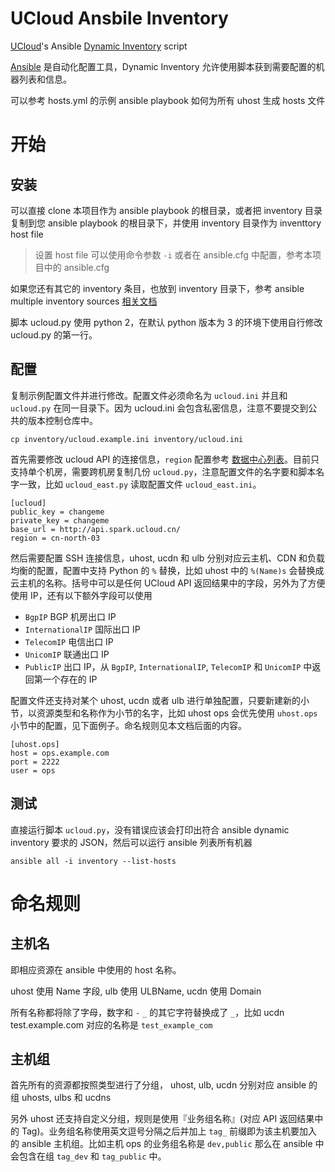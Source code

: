 # UCloud Ansbile Inventory

[UCloud][]'s Ansible  [Dynamic Inventory][] script

[Ansible][] 是自动化配置工具，Dynamic Inventory 允许使用脚本获到需要配置的机器列表和信息。

可以参考 hosts.yml 的示例 ansible playbook 如何为所有 uhost 生成 hosts 文件

# 开始

## 安装

可以直接 clone 本项目作为 ansible playbook 的根目录，或者把 inventory 目录复制到您 ansible playbook 的根目录下，并使用 inventory 目录作为 inventtory host file

> 设置 host file 可以使用命令参数 `-i` 或者在 ansible.cfg 中配置，参考本项目中的 ansible.cfg

如果您还有其它的 inventory 条目，也放到 inventory 目录下，参考 ansible multiple inventory sources [相关文档](http://docs.ansible.com/intro_dynamic_inventory.html#using-multiple-inventory-sources)

脚本  ucloud.py 使用 python 2，在默认 python 版本为 3 的环境下使用自行修改 ucloud.py 的第一行。

## 配置

复制示例配置文件并进行修改。配置文件必须命名为 `ucloud.ini` 并且和 `ucloud.py` 在同一目录下。因为 ucloud.ini 会包含私密信息，注意不要提交到公共的版本控制仓库中。

	cp inventory/ucloud.example.ini inventory/ucloud.ini

首先需要修改 ucloud API 的连接信息，`region` 配置参考 [数据中心列表](http://docs.ucloud.cn/api/regionlist.html)。目前只支持单个机房，需要跨机房复制几份 `ucloud.py`，注意配置文件的名字要和脚本名字一致，比如 `ucloud_east.py` 读取配置文件 `ucloud_east.ini`。

	[ucloud]
	public_key = changeme
	private_key = changeme
	base_url = http://api.spark.ucloud.cn/
	region = cn-north-03


然后需要配置 SSH 连接信息，uhost, ucdn 和 ulb 分别对应云主机、CDN 和负载均衡的配置，配置中支持 Python 的 `%` 替换，比如 uhost 中的 `%(Name)s` 会替换成云主机的名称。括号中可以是任何 UCloud API 返回结果中的字段，另外为了方便使用 IP，还有以下额外字段可以使用

-	`BgpIP` BGP 机房出口 IP
-	`InternationalIP` 国际出口 IP
-	`TelecomIP` 电信出口 IP
-	`UnicomIP` 联通出口 IP
-	`PublicIP` 出口 IP，从 `BgpIP`, `InternationalIP`, `TelecomIP` 和 `UnicomIP` 中返回第一个存在的 IP

配置文件还支持对某个 uhost, ucdn 或者 ulb 进行单独配置，只要新建新的小节，以资源类型和名称作为小节的名字，比如 uhost ops 会优先使用 `uhost.ops` 小节中的配置，见下面例子。命名规则见本文档后面的内容。

	[uhost.ops]
	host = ops.example.com
	port = 2222
	user = ops

## 测试

直接运行脚本 `ucloud.py`，没有错误应该会打印出符合 ansible dynamic inventory 要求的 JSON，然后可以运行 ansible 列表所有机器

	ansible all -i inventory --list-hosts

# 命名规则

## 主机名

即相应资源在 ansible 中使用的 host 名称。

uhost 使用 Name 字段, ulb 使用 ULBName, ucdn 使用 Domain

所有名称都将除了字母，数字和 `-` `_` 的其它字符替换成了 `_`，比如 ucdn test.example.com 对应的名称是 `test_example_com`

## 主机组

首先所有的资源都按照类型进行了分组， uhost, ulb, ucdn 分别对应 ansible 的组 uhosts, ulbs 和 ucdns

另外 uhost 还支持自定义分组，规则是使用『业务组名称』(对应 API 返回结果中的 Tag)。业务组名称使用英文逗号分隔之后并加上 `tag_` 前缀即为该主机要加入的 ansible 主机组。比如主机 ops 的业务组名称是 `dev,public` 那么在 ansible 中会包含在组 `tag_dev` 和 `tag_public` 中。

[ansible]: http://www.ansible.com
[dynamic inventory]: http://docs.ansible.com/intro_dynamic_inventory.html
[ucloud]: http://www.ucloud.cn
